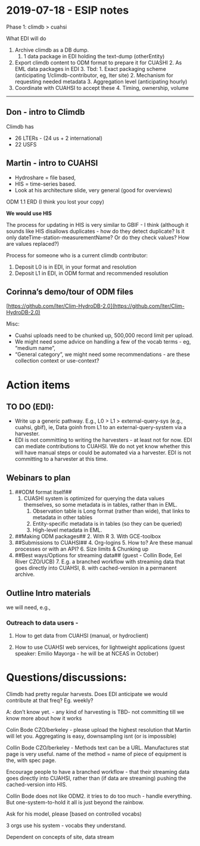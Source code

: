 # 2019-07-18 - ESIP notes

Phase 1: climdb > cuahsi

What EDI will do

1. Archive climdb as a DB dump. 
    1. 1 data package in EDI holding the text-dump (otherEntity)
2. Export climdb content to ODM format to prepare it for CUASHI
    2. As EML data packages in EDI
    3. Tbd:
        1. Exact packaging scheme (anticipating 1/climdb-contributor, eg, lter site)
        2. Mechanism for requesting needed metadata
        3. Aggregation level (anticipating hourly)
3. Coordinate with CUAHSI to accept these 
    4. Timing, ownership, volume

----------------

## Don - intro to Climdb

Climdb has 
- 26 LTERs - (24 us + 2 international)
- 22 USFS

## Martin - intro to CUAHSI

- Hydroshare = file based,
- HIS = time-series based.
- Look at his architecture slide, very general (good for overviews)

ODM 1.1 ERD (I think you lost your copy)

**We would use HIS**

The process for updating in HIS is very similar to GBIF - I think (although it sounds like HIS disallows duplicates - how do they detect duplicate? Is it only dateTime-station-measurementName? Or do they check values? How are values replaced?)


Process for someone who is a current climdb contributor:

1. Deposit L0 is in EDI, in your format and resolution
2. Deposit L1 in EDI, in ODM format and recommended resolution


## Corinna’s demo/tour of ODM files

[https://github.com/lter/Clim-HydroDB-2.0](https://github.com/lter/Clim-HydroDB-2.0)

Misc: 

- Cuahsi uploads need to be chunked up, 500,000 record limit per upload.
- We might need some advice on handling a few of the vocab terms - eg, “medium name”,
- “General category”, we might need some recommendations - are these collection context or use-context?


# Action items

## TO DO (EDI): 

- Write up a generic pathway. E.g., L0 > L1 > external-query-sys (e.g., cuahsi, gbif), ie, Data goinh from L1 to an external-query-system via a harvester.
- EDI is not committing to writing the harvesters - at least not for now. EDI can mediate contributions to CUAHSI. We do not yet know whether this will have manual steps or could be automated via a harvester. EDI is not committing to a harvester at this time.

## Webinars to plan

1. ##ODM format itself##
    1. CUASHI system is optimized for querying the data values themselves, so some metadata is in tables, rather than in EML.
        1. Observation table is Long format (rather than wide), that links to metadata in other tables
        2. Entity-specific metadata is in tables (so they can be queried)
        3. High-level metadata in EML.
2. ##Making ODM packages##
    2. With R
    3. With GCE-toolbox
3. ##Submissions to CUAHSI##
    4. Org-logins
    5. How to? Are these manual processes or with an API?
    6. Size limits & Chunking up
4. ##Best ways/Options for streaming data##  (guest - Collin Bode, Eel River CZO/UCB)
    7. E.g. a branched workflow with streaming data that goes directly into CUAHSI, 
    8. with cached-version in a permanent archive.

## Outline Intro materials

we will need, e.g.,

### Outreach to data users -

   1. How to get data from CUAHSI (manual, or hydroclient)

   2. How to use CUAHSI web services, for lightweight applications (guest speaker: Emilio Mayorga - he will be at NCEAS in October)

# Questions/discussions:

Climdb had pretty regular harvests. Does EDI anticipate we would contribute at that freq? Eg. weekly?

A: don’t know yet. - any kind of harvesting is TBD- not committing till we know more about how it works

Colin Bode CZO/berkeley - please upload the highest resolution that Martin will let you. Aggregating is easy, downsampling isnt (or is impossible)

Collin Bode CZO/berkeley - Methods text can be a URL. Manufactures stat page is very useful. name of the method = name of piece of equipment is the, with spec page.

Encourage people to have a branched workflow - that their streaming data goes directly into CUAHSI, rather than (if data are streaming) pushing the cached-version into HIS.

Collin Bode does not like ODM2. it tries to do too much - handle everything. But one-system-to-hold it all is just beyond the rainbow.

Ask for his model, please [based on controlled vocabs)

3 orgs use his system - vocabs they understand. 

Dependent on concepts of site, data stream


<!-- Docs to Markdown version 1.0β17 -->
